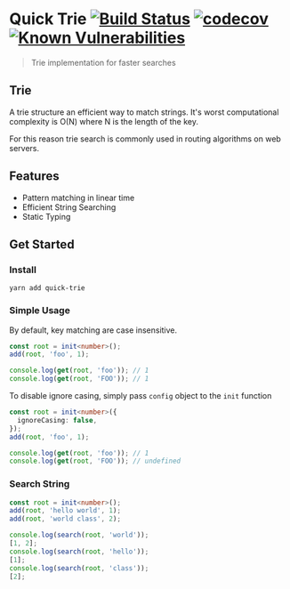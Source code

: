 # Quick Trie [![Build Status](https://travis-ci.org/silver-xu/quick-trie.svg?branch=master)](https://travis-ci.org/silver-xu/quick-trie) [![codecov](https://codecov.io/gh/silver-xu/quick-trie/branch/master/graph/badge.svg)](https://codecov.io/gh/silver-xu/quick-trie) [![Known Vulnerabilities](https://snyk.io/test/github/silver-xu/quick-trie/badge.svg?targetFile=package.json)](https://snyk.io/test/github/silver-xu/quick-trie?targetFile=package.json)

> Trie implementation for faster searches

## Trie

A trie structure an efficient way to match strings. It's worst computational complexity is O(N) where N is the length of the key.

For this reason trie search is commonly used in routing algorithms on web servers.

## Features

- Pattern matching in linear time
- Efficient String Searching
- Static Typing

## Get Started

### Install

```shell
yarn add quick-trie
```

### Simple Usage

By default, key matching are case insensitive.

```typescript
const root = init<number>();
add(root, 'foo', 1);

console.log(get(root, 'foo')); // 1
console.log(get(root, 'FOO')); // 1
```

To disable ignore casing, simply pass `config` object to the `init` function

```typescript
const root = init<number>({
  ignoreCasing: false,
});
add(root, 'foo', 1);

console.log(get(root, 'foo')); // 1
console.log(get(root, 'FOO')); // undefined
```

### Search String

```typescript
const root = init<number>();
add(root, 'hello world', 1);
add(root, 'world class', 2);

console.log(search(root, 'world'));
[1, 2];
console.log(search(root, 'hello'));
[1];
console.log(search(root, 'class'));
[2];
```
